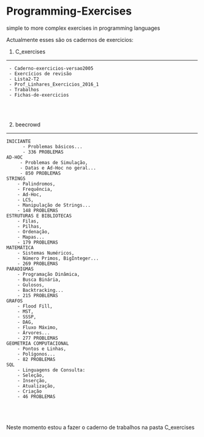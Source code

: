 # Programming-Exercises
simple to more complex exercises in programming languages


Actualmente esses são os cadernos de exercicios:

1. C_exercises  </br>
  ---------------------------------------------
     - Caderno-exercicios-versao2005
     - Exercícios de revisão
     - Lista2-T2
     - Prof_Linhares_Exercicios_2016_1
     - Trabalhos
     - Fichas-de-exercicios
</br>
</br>

2. beecrowd
 ---------------------------------------------
    
    INICIANTE 
          - Problemas básicos... 
          - 336 PROBLEMAS 
    AD-HOC 
         - Problemas de Simulação, 
         - Datas e Ad-Hoc no geral... 
         - 850 PROBLEMAS 
    STRINGS 
        - Palindromos, 
        - Frequência, 
        - Ad-Hoc, 
        - LCS, 
        - Manipulação de Strings... 
        - 148 PROBLEMAS 
    ESTRUTURAS E BIBLIOTECAS 
        - Filas, 
        - Pilhas, 
        - Ordenação, 
        - Mapas... 
        - 179 PROBLEMAS 
    MATEMÁTICA 
        - Sistemas Numéricos, 
        - Número Primos, BigInteger... 
        - 269 PROBLEMAS 
    PARADIGMAS 
        - Programação Dinâmica, 
        - Busca Binária, 
        - Gulosos, 
        - Backtracking... 
        - 215 PROBLEMAS 
    GRAFOS 
        - Flood Fill, 
        - MST, 
        - SSSP, 
        - DAG, 
        - Fluxo Máximo, 
        - Árvores... 
        - 277 PROBLEMAS 
    GEOMETRIA COMPUTACIONAL 
        - Pontos e Linhas, 
        - Polígonos... 
        - 82 PROBLEMAS 
    SQL 
        - Linguagens de Consulta: 
        - Seleção, 
        - Inserção, 
        - Atualização, 
        - Criação 
        - 46 PROBLEMAS 

</br>
</br>
</br>
Neste momento estou a fazer o caderno de trabalhos na pasta C_exercises
